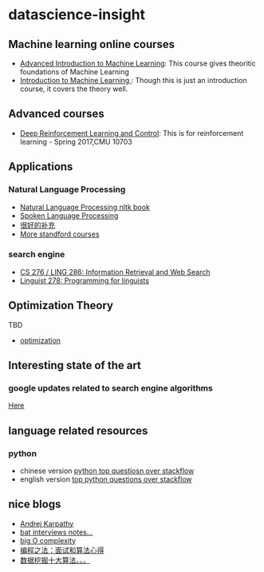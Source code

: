 # datascience-insight
## Machine learning online courses
* [Advanced Introduction to Machine Learning](https://www.cs.cmu.edu/~epxing/Class/10715/lecture.html): This course gives theoritic foundations of Machine Learning
* [Introduction to Machine Learning
](http://www.cs.cmu.edu/~mgormley/courses/10701-f16/schedule.html): Though this is just an introduction course, it covers the theory well.
## Advanced courses
* [Deep Reinforcement Learning and Control](https://katefvision.github.io/): This is for reinforcement learning -  Spring 2017,CMU 10703
## Applications
### Natural Language Processing
* [Natural Language Processing nltk book](http://www.nltk.org/book/)
* [Spoken Language Processing](https://web.stanford.edu/class/cs224s/syllabus.html)
* [很好的补充](http://cs224d.stanford.edu/syllabus.html)  
* [More standford courses](https://nlp.stanford.edu/teaching/)
### search engine
* [CS 276 / LING 286: Information Retrieval and Web Search](http://web.stanford.edu/class/cs276/course_schedule.html)
* [Linguist 278: Programming for linguists](http://web.stanford.edu/class/linguist278/syllabus.html)
## Optimization Theory
TBD
* [optimization](https://ocw.mit.edu/courses/sloan-school-of-management/15-093j-optimization-methods-fall-2009/lecture-notes/)

## Interesting state of the art
### google updates related to search engine algorithms
[Here](https://moz.com/google-algorithm-change)

## language related resources
### python
* chinese version [python top questiosn over stackflow](https://taizilongxu.gitbooks.io/stackoverflow-about-python/content/1/README.html)
* english version [top python questions over stackflow](https://stackoverflow.com/questions/tagged/python?sort=frequent&pageSize=15)

## nice blogs
* [Andrej Karpathy](http://karpathy.github.io/neuralnets/)
* [bat interviews notes...](https://zhuanlan.zhihu.com/p/30650043)
* [big O complexity](http://bigocheatsheet.com/)
* [编程之法：面试和算法心得](https://github.com/julycoding/The-Art-Of-Programming-By-July/blob/master/ebook/zh/Readme.md)
* [数据挖掘十大算法。。。](https://www.gitbook.com/book/wizardforcel/dm-algo-top10/details)
